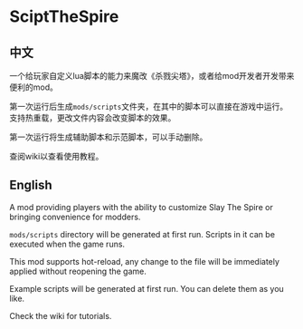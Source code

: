 # SciptTheSpire

## 中文
一个给玩家自定义lua脚本的能力来魔改《杀戮尖塔》，或者给mod开发者开发带来便利的mod。

第一次运行后生成`mods/scripts`文件夹，在其中的脚本可以直接在游戏中运行。支持热重载，更改文件内容会改变脚本的效果。

第一次运行将生成辅助脚本和示范脚本，可以手动删除。

查阅wiki以查看使用教程。

## English
A mod providing players with the ability to customize Slay The Spire or bringing convenience for modders.

`mods/scripts` directory will be generated at first run. Scripts in it can be executed when the game runs.

This mod supports hot-reload, any change to the file will be immediately applied without reopening the game.

Example scripts will be generated at first run. You can delete them as you like.

Check the wiki for tutorials.
